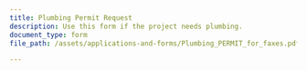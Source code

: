 ```yaml
---
title: Plumbing Permit Request
description: Use this form if the project needs plumbing. 
document_type: form
file_path: /assets/applications-and-forms/Plumbing_PERMIT_for_faxes.pdf

---
```

